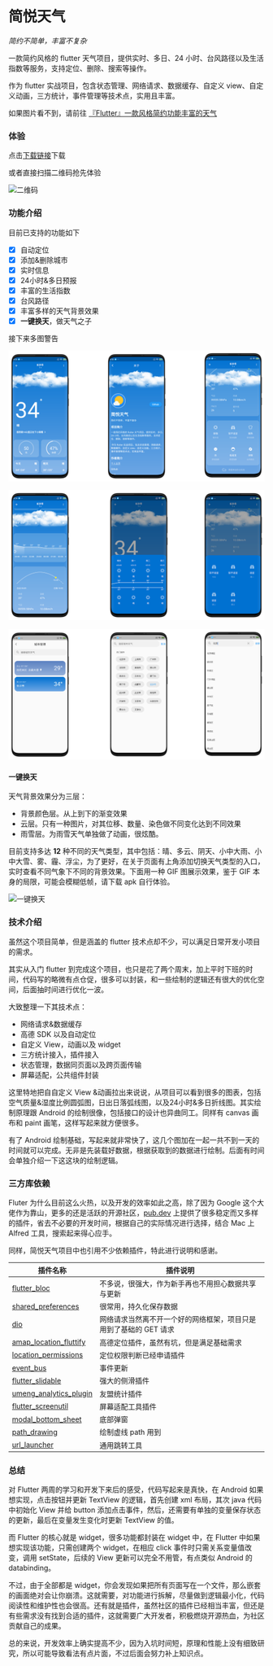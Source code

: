 # 简悦天气

*简约不简单，丰富不复杂*

一款简约风格的 flutter 天气项目，提供实时、多日、24 小时、台风路径以及生活指数等服务，支持定位、删除、搜索等操作。

作为 flutter 实战项目，包含状态管理、网络请求、数据缓存、自定义 view、自定义动画，三方统计，事件管理等技术点，实用且丰富。

如果图片看不到，请前往 [『Flutter』一款风格简约功能丰富的天气](http://xiaweizi.cn/article/f7f8/)

### 体验

点击[下载链接](http://xiaweizi.top/relase.apk)下载

或者直接扫描二维码抢先体验

![二维码](http://xiaweizi.top/apk_qrcode.png)

### 功能介绍

目前已支持的功能如下

- [x] 自动定位
- [x] 添加&删除城市
- [x] 实时信息
- [x] 24小时&多日预报
- [x] 丰富的生活指数
- [x] 台风路径
- [x] 丰富多样的天气背景效果
- [x] **一键换天**，做天气之子

接下来多图警告

![第一组](/images/weather_one.png)

![第二组](/images/weather_two.png)

![第三组](/images/weather_three.png)

#### 一键换天

天气背景效果分为三层：

- 背景颜色层。从上到下的渐变效果
- 云层。只有一种图片，对其位移、数量、染色做不同变化达到不同效果
- 雨雪层。为雨雪天气单独做了动画，很炫酷。

目前支持多达 **12** 种不同的天气类型，其中包括：晴、多云、阴天、小中大雨、小中大雪、雾、霾、浮尘，为了更好，在关于页面有上角添加切换天气类型的入口，实时查看不同气象下不同的背景效果。下面用一种 GIF 图展示效果，鉴于 GIF 本身的局限，可能会模糊低帧，请下载 apk 自行体验。

![一键换天](/images/changeWeather.gif)

### 技术介绍

虽然这个项目简单，但是涵盖的 flutter 技术点却不少，可以满足日常开发小项目的需求。

其实从入门 flutter 到完成这个项目，也只是花了两个周末，加上平时下班的时间，代码写的略微有点仓促，很多可以封装，和一些绘制的逻辑还有很大的优化空间，后面抽时间进行优化一波。

大致整理一下其技术点：

- 网络请求&数据缓存
- 高德 SDK 以及自动定位
- 自定义 View，动画以及 widget
- 三方统计接入，插件接入
- 状态管理，数据同页面以及跨页面传输
- 屏幕适配，公共组件封装

这里特地把自自定义 View &动画拉出来说说，从项目可以看到很多的图表，包括空气质量&湿度比例圆弧图，日出日落弧线图，以及24小时&多日折线图。其实绘制原理跟 Android 的绘制很像，包括接口的设计也异曲同工。同样有 canvas 画布和 paint 画笔，这样写起来就方便很多。

有了 Android 绘制基础，写起来就非常快了，这几个图加在一起一共不到一天的时间就可以完成。无非是先装载好数据，根据获取到的数据进行绘制。后面有时间会单独介绍一下这这块的绘制逻辑。

### 三方库依赖

Fluter 为什么目前这么火热，以及开发的效率如此之高，除了因为 Google 这个大佬作为靠山，更多的还是活跃的开源社区，[pub.dev](https://pub.flutter-io.cn/) 上提供了很多稳定而又多样的插件，省去不必要的开发时间，根据自己的实际情况进行选择，结合 Mac 上 Alfred 工具，搜索起来得心应手。

同样，简悦天气项目中也引用不少依赖插件，特此进行说明和感谢。

| 插件名称                                                     | 插件说明                                                     |
| ------------------------------------------------------------ | ------------------------------------------------------------ |
| [flutter_bloc](https://pub.flutter-io.cn/packages/flutter_bloc) | 不多说，很强大，作为新手再也不用担心数据共享与更新           |
| [shared_preferences](https://pub.flutter-io.cn/packages/shared_preferences) | 很常用，持久化保存数据                                       |
| [dio](https://pub.flutter-io.cn/packages/dio)                | 网络请求当然离不开一个好的网络框架，项目只是用到了基础的 GET 请求 |
| [amap_location_fluttify](https://pub.flutter-io.cn/packages/amap_location_fluttify) | 高德定位插件，虽然有坑，但是满足基础需求                     |
| [location_permissions](https://pub.flutter-io.cn/packages/location_permissions) | 定位权限判断已经申请插件                                     |
| [event_bus](https://pub.flutter-io.cn/packages/event_bus)    | 事件更新                                                     |
| [flutter_slidable](https://pub.flutter-io.cn/packages/flutter_slidable) | 强大的侧滑插件                                               |
| [umeng_analytics_plugin](https://pub.flutter-io.cn/packages/umeng_analytics_plugin) | 友盟统计插件                                                 |
| [flutter_screenutil](https://pub.flutter-io.cn/packages/flutter_screenutil) | 屏幕适配工具插件                                             |
| [modal_bottom_sheet](https://pub.flutter-io.cn/packages/modal_bottom_sheet) | 底部弹窗                                                     |
| [path_drawing](https://pub.flutter-io.cn/packages/path_drawing) | 绘制虚线 path 用到                                           |
| [url_launcher](https://pub.flutter-io.cn/packages/url_launcher) | 通用跳转工具                                                 |

### 总结

对 Flutter 两周的学习和开发下来后的感受，代码写起来是真快，在 Android 如果想实现，点击按钮并更新 TextView 的逻辑，首先创建 xml 布局，其次 java 代码中初始化 View 并给 button 添加点击事件，然后，还需要有单独的变量保存状态的更新，最后在变量发生变化时更新 TextView 的值。

而 Flutter 的核心就是  widget，很多功能都封装在 widget 中，在 Flutter 中如果想实现该功能，只需创建两个 widget，在相应 click 事件时只需关系变量值改变，调用 setState，后续的 View 更新可以完全不用管，有点类似 Android 的 databinding。

不过，由于全部都是 widget，你会发现如果把所有页面写在一个文件，那么嵌套的画面绝对会让你崩溃。这就需要，对功能进行拆解，尽量做到逻辑最小化，代码阅读性和维护性也会很高。还有就是插件，虽然社区的插件已经相当丰富，但还是有些需求没有找到合适的插件，这就需要广大开发者，积极燃烧开源热血，为社区贡献自己的成果。

总的来说，开发效率上确实提高不少，因为入坑时间短，原理和性能上没有细致研究，所以可能导致看法有点片面，不过后面会努力补上知识点。
